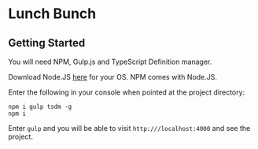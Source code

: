 Lunch Bunch
===========

Getting Started
---------------

You will need NPM, Gulp.js and TypeScript Definition manager.

Download Node.JS [here](http://nodejs.org/) for your OS. NPM comes with Node.JS.

Enter the following in your console when pointed at the project directory:

    npm i gulp tsdm -g
    npm i

Enter ```gulp``` and you will be able to visit ```http:///localhost:4000``` and see the project.
